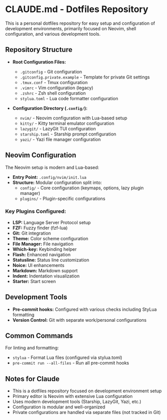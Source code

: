 # CLAUDE.md - Dotfiles Repository

This is a personal dotfiles repository for easy setup and configuration of development environments, primarily focused on Neovim, shell configuration, and various development tools.

## Repository Structure

- **Root Configuration Files:**
  - `.gitconfig` - Git configuration
  - `.gitconfig.private.example` - Template for private Git settings
  - `.tmux.conf` - Tmux configuration
  - `.vimrc` - Vim configuration (legacy)
  - `.zshrc` - Zsh shell configuration
  - `stylua.toml` - Lua code formatter configuration

- **Configuration Directory (`.config/`):**
  - `nvim/` - Neovim configuration with Lua-based setup
  - `kitty/` - Kitty terminal emulator configuration
  - `lazygit/` - LazyGit TUI configuration
  - `starship.toml` - Starship prompt configuration
  - `yazi/` - Yazi file manager configuration

## Neovim Configuration

The Neovim setup is modern and Lua-based:
- **Entry Point:** `.config/nvim/init.lua`
- **Structure:** Modular configuration split into:
  - `config/` - Core configuration (keymaps, options, lazy plugin manager)
  - `plugins/` - Plugin-specific configurations

### Key Plugins Configured:
- **LSP:** Language Server Protocol setup
- **FZF:** Fuzzy finder (fzf-lua)
- **Git:** Git integration
- **Theme:** Color scheme configuration
- **File Manager:** File navigation
- **Which-key:** Keybinding helper
- **Flash:** Enhanced navigation
- **Statusline:** Status line customization
- **Noice:** UI enhancements
- **Markdown:** Markdown support
- **Indent:** Indentation visualization
- **Starter:** Start screen

## Development Tools

- **Pre-commit hooks:** Configured with various checks including StyLua formatting
- **Version Control:** Git with separate work/personal configurations

## Common Commands

For linting and formatting:
- `stylua` - Format Lua files (configured via stylua.toml)
- `pre-commit run --all-files` - Run all pre-commit hooks

## Notes for Claude

- This is a dotfiles repository focused on development environment setup
- Primary editor is Neovim with extensive Lua configuration
- Uses modern development tools (Starship, LazyGit, Yazi, etc.)
- Configuration is modular and well-organized
- Private configurations are handled via separate files (not tracked in Git)
